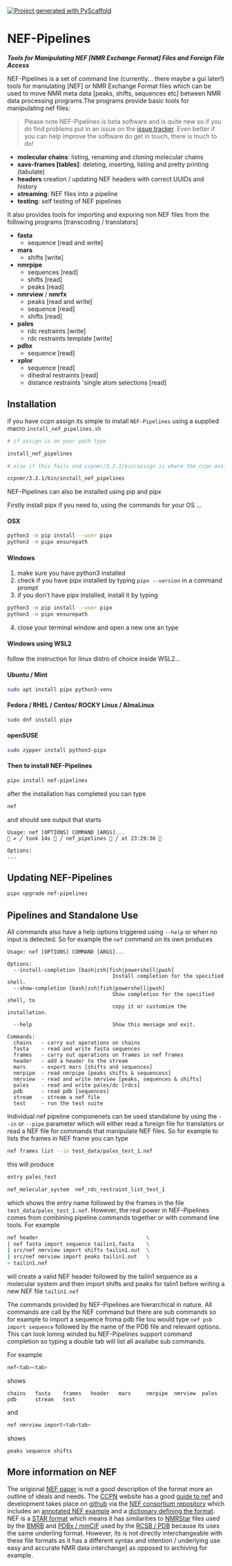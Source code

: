 <!-- These are examples of badges you might want to add to your README:
     please update the URLs accordingly

[![Built Status](https://api.cirrus-ci.com/github/<USER>/nef_pipelines.svg?branch=main)](https://cirrus-ci.com/github/<USER>/nef_pipelines)
[![ReadTheDocs](https://readthedocs.org/projects/nef_pipelines/badge/?version=latest)](https://nef_pipelines.readthedocs.io/en/stable/)
[![Coveralls](https://img.shields.io/coveralls/github/<USER>/nef_pipelines/main.svg)](https://coveralls.io/r/<USER>/nef_pipelines)
[![PyPI-Server](https://img.shields.io/pypi/v/nef_pipelines.svg)](https://pypi.org/project/nef_pipelines/)
[![Conda-Forge](https://img.shields.io/conda/vn/conda-forge/nef_pipelines.svg)](https://anaconda.org/conda-forge/nef_pipelines)
[![Monthly Downloads](https://pepy.tech/badge/nef_pipelines/month)](https://pepy.tech/project/nef_pipelines)
[![Twitter](https://img.shields.io/twitter/url/http/shields.io.svg?style=social&label=Twitter)](https://twitter.com/nef_pipelines)
-->

[![Project generated with PyScaffold](https://img.shields.io/badge/-PyScaffold-005CA0?logo=pyscaffold)](https://pyscaffold.org/)

# NEF-Pipelines

__*Tools for Manipulating NEF [NMR Exchange Format] Files and Foreign File Access*__

NEF-Pipelines is a set of command line (currently... there maybe a gui later!) tools for maniulating [NEF] or NMR
Exchange Format files which can be used to move NMR meta data [peaks, shifts, sequences etc] between NMR data processing
programs.The programs provide basic tools for manipulating nef files:

> Please note NEF-Pipelines is beta software and is quite new so if you do find problems put in an issue on the
  [issue tracker]. Even better if you can help improve the software do get in touch, there is much to do!

* __molecular chains__: listing, renaming and cloning molecular chains
* __save-frames [tables]__: deleting, inserting, listing and pretty printing (tabulate)
* __headers__ creation / updating NEF headers with correct UUIDs and history
* __streaming__: NEF files into a pipeline
* __testing__: self testing of NEF pipelines

It also provides tools for importing and exporing non NEF files from the following programs [transcoding / translators]

- __fasta__
  - sequence [read and write]
- __mars__
  - shifts [write]
- __nmrpipe__
  - sequences [read]
  - shifts [read]
  - peaks [read]
- __nmrview__ / __nmrfx__
  - peaks [read and write]
  - sequence [read]
  - shifts [read]
- __pales__
  - rdc restraints [write]
  - rdc restraints template [write]
- __pdbx__
  - sequence [read]
- __xplor__
  - sequence [read]
  - dihedral restraints [read]
  - distance restraints 'single atom selections [read]

## Installation

if you have ccpn assign its simple to install `NEF-Pipelines` using a supplied macro `install_nef_pipelines.sh`

```bash
# if assign is on your path type

install_nef_pipelines

# else if this fails and ccpnmr/3.2.1/bin/assign is where the ccpn assign program is on disk run:

ccpnmr/3.2.1/bin/install_nef_pipelines
```

NEF-Pipelines can also  be installed using pip and pipx

Firstly install pipx if you need to, using the commands for your OS ...

#### OSX

```bash
python3 -m pip install --user pipx
python3 -m pipx ensurepath
```

#### Windows
1. make sure you have python3 installed
2. check if you have pipx installed by typing `pipx --version` in a command prompt
3. if you don't have pipx installed, install it by typing
```bash
python3 -m pip install --user pipx
python3 -m pipx ensurepath
```
4. close your terminal window and open a new one an type

#### Windows using WSL2

follow the instruction for linux distro of choice inside WSL2...

#### Ubuntu / Mint

```bash
sudo apt install pipx python3-venv
```

#### Fedora / RHEL / Centos/ ROCKY Linux / AlmaLinux

```bash
sudo dnf install pipx
```

#### openSUSE
```bash
sudo zypper install python3-pipx
```

#### Then to install NEF-Pipelines
```bash
pipx install nef-pipelines
```
after the installation has completed you can type

```bash
nef
```

and should see output that starts

```
Usage: nef [OPTIONS] COMMAND [ARGS]...                                                                                                                                                                                        ✔ ╱ took 14s  ╱ nef_pipelines  ╱ at 23:29:36 

Options:
...
```

## Updating NEF-Pipelines

```bash
pipx upgrade nef-pipelines
```

## Pipelines and Standalone Use
 All commands also have a
help options triggered using `--help` or when no input is detected. So for example the `nef` command on its own produces

```
Usage: nef [OPTIONS] COMMAND [ARGS]...

Options:
  --install-completion [bash|zsh|fish|powershell|pwsh]
                                  Install completion for the specified shell.
  --show-completion [bash|zsh|fish|powershell|pwsh]
                                  Show completion for the specified shell, to
                                  copy it or customize the installation.

  --help                          Show this message and exit.

Commands:
  chains   - carry out operations on chains
  fasta    - read and write fasta sequences
  frames   - carry out operations on frames in nef frames
  header   - add a header to the stream
  mars     - export mars [shifts and sequences]
  nmrpipe  - read nmrpipe [peaks shifts & sequencess]
  nmrview  - read and write nmrview [peaks, sequences & shifts]
  pales    - read and write pales/dc [rdcs]
  pdb      - read pdb [sequences]
  stream   - stream a nef file
  test     - run the test suite

```

Individual nef pipeline componenets can be used standalone by using the `--in` or `--pipe` parameter which will either
read a foreign file for translators or read a NEF file for commands that manipulate NEF files. So for example to lists
the frames in NEF frame you can type

```bash
nef frames list --in test_data/pales_test_1.nef
```

this will produce

```bash
entry pales_test

nef_molecular_system  nef_rdc_restraint_list_test_1
```

which shows  the entry name followed by the frames in the file `test_data/pales_test_1.nef`. However,  the real
power in NEF-Pipelines comes from combining pipeline commands together or with command line tools. For example

```bash
nef header                                   \
| nef fasta import sequence tailin1.fasta    \
| src/nef nmrview import shifts tailin1.out  \
| src/nef nmrview import peaks tailin1.out   \
> tailin1.nef
```

will create a valid NEF header followed by the tailin1 sequence as a molecular system and then import shifts and peaks
for talin1 before writing a new NEF file `tailin1.nef`

The commands provided by NEF-Pipelines are hierarchical in nature. All commands are call by the NEF command but there
are sub commands so for example to import a sequence froma pdb file tou would type  `nef psb import sequence` followed
by the name of the PDB file and relevant options. This can look lomng winded bu NEF-Pipelines support command completion
so typing a double tab will list all availabe sub commands.

For example
``` bash
nef<tab><tab>
```
shows

```
chains   fasta    frames   header   mars     nmrpipe  nmrview  pales    pdb      stream   test
```

and

```bash
nef nmrview import<tab<tab>
```

shows

```
peaks sequence shifts
```

## More information on NEF

The origional [NEF paper] is not a good description of the format more an outline of ideals and needs. The [CCPN]
website has a good [guide to nef] and development takes place on [github] via the [NEF consortium repository] which
includes an [annotated NEF example] and a [dictionary defining the format]. NEF is a [STAR format] which means it has
similarities to [NMRStar] files used by the [BMRB] and [PDBx / mmCIF] used by the [RCSB / PDB] because its uses the same
underling format. However, its is not directly interchangeable with these file formats as it has a different syntax and
intention / underlying use easy and accurate NMR data interchange] as opposed to archiving for example.



[NEF paper]: https://www.nature.com/articles/nsmb.3041
[guide to nef]: https://www.ccpn.ac.uk/manual/v3/NEF.html
[CCPN]: https://ccpn.ac.uk
[github]: https://github.com
[NEF consortium repository]: https://github.com/NMRExchangeFormat/NEF
[annotated NEF example]: https://github.com/NMRExchangeFormat/NEF/blob/master/specification/Commented_Example_v1_1.nef
[dictionary defining the format]: https://github.com/NMRExchangeFormat/NEF/blob/master/specification/mmcif_nef_v1_1.dic
[STAR format]: https://en.wikipedia.org/wiki/Self-defining_Text_Archive_and_Retrieval
[NMRStar]: https://bmrb.io/standards/
[PDBx / mmCIF]: https://pdb101.rcsb.org/learn/guide-to-understanding-pdb-data/beginner’s-guide-to-pdb-structures-and-the-pdbx-mmcif-format
[RCSB / PDB]: https://www.rcsb.org
[BMRB]: https://bmrb.io
[issue tracker]: https://github.com/varioustoxins/NEF-Pipelines/issues

